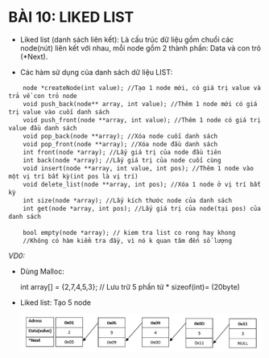 # BÀI 10: LIKED LIST

- Liked list (danh sách liên kết): Là cấu trúc dữ liệu gồm chuổi các node(nút) liên kết với nhau, mỗi node gồm 2 thành phần: Data và con trỏ (*Next).

- Các hàm sử dụng của danh sách dữ liệu LIST:

```
    node *createNode(int value); //Tạo 1 node mới, có giá trị value và trả về con trỏ node
    void push_back(node** array, int value); //Thêm 1 node mới có giá trị value vào cuối danh sách 
    void push_front(node **array, int value); //Thêm 1 node có giá trị value đầu danh sách
    void pop_back(node **array); //Xóa node cuối danh sách 
    void pop_front(node **array); //Xóa node đầu danh sách 
    int front(node *array); //Lấy giá trị của node đầu tiên
    int back(node *array); //Lấy giá trị của node cuối cùng
    void insert(node **array, int value, int pos); //Thêm 1 node vào một vị trí bất kỳ(int pos là vị trí)
    void delete_list(node **array, int pos); //Xóa 1 node ở vị trí bất kỳ
    int size(node *array); //Lấy kích thước node của danh sách
    int get(node *array, int pos); //Lấy giá trị của node(tại pos) của danh sách

    bool empty(node *array); // kiem tra list co rong hay khong
    //Không có hàm kiểm tra đầy, vì nó k quan tâm đến số lượng
```

_VD0:_

- Dùng Malloc:
  
    int array[] = {2,7,4,5,3}; // Lưu trữ 5 phần tử * sizeof(int)= (20byte)

- Liked list: Tạo 5 node

    <img src="https://github.com/hthuan02/C_Cpp_Advance/blob/main/Bai10_Linked-List/liked_list.png" alt="Memory Layout" width="800"/>


















    

